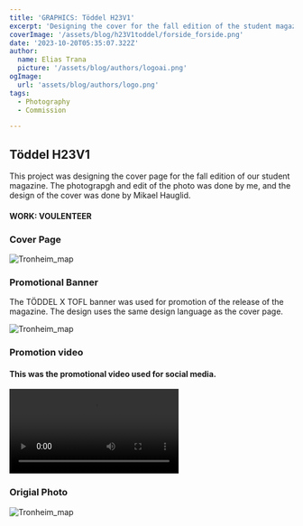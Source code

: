 ```yaml
---
title: 'GRAPHICS: Töddel H23V1'
excerpt: 'Designing the cover for the fall edition of the student magazine'
coverImage: '/assets/blog/h23V1toddel/forside_forside.png'
date: '2023-10-20T05:35:07.322Z'
author:
  name: Elias Trana
  picture: '/assets/blog/authors/logoai.png'
ogImage:
  url: 'assets/blog/authors/logo.png'
tags:
  - Photography
  - Commission

---
```




## Töddel H23V1

This project was designing the cover page for the fall edition of our student magazine.
The photograpgh and edit of the photo was done by me, and the design of the cover was done by Mikael Hauglid.


#### **WORK:** VOULENTEER


### Cover Page

![Tronheim_map](/assets/blog/h23V1toddel/forsideh3v1.png)

### Promotional Banner

The TÖDDEL X TOFL banner was used for promotion of the release of the magazine. The design uses the same design language as the cover page.

![Tronheim_map](/assets/blog/h23V1toddel/toddelxtofl.png)

### Promotion video 

#### This was the promotional video used for social media. 
![Tronheim_map](/assets/blog/h23V1toddel/DSCF7505_7.MP4)

### Origial Photo


![Tronheim_map](/assets/blog/h23V1toddel/chugexport.jpg)









